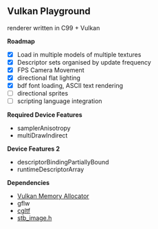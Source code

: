 ## Vulkan Playground

renderer written in C99 + Vulkan

**Roadmap**
 - [X] Load in multiple models of multiple textures
 - [X] Descriptor sets organised by update frequency
 - [X] FPS Camera Movement
 - [X] directional flat lighting
 - [X] bdf font loading, ASCII text rendering
 - [ ] directional sprites
 - [ ] scripting language integration

**Required Device Features**
 - samplerAnisotropy
 - multiDrawIndirect

**Device Features 2**
 - descriptorBindingPartiallyBound
 - runtimeDescriptorArray

**Dependencies**
- [Vulkan Memory Allocator](https://github.com/GPUOpen-LibrariesAndSDKs/VulkanMemoryAllocator)
- gflw
- [cgltf](https://github.com/jkuhlmann/cgltf/tree/master)
- [stb_image.h](https://github.com/nothings/stb/blob/master/stb_image.h)



